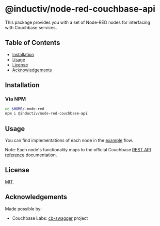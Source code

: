 # @inductiv/node-red-couchbase-api

This package provides you with a set of Node-RED nodes for interfacing with Couchbase services.

## Table of Contents

- [Installation](#installation)
- [Usage](#usage)
- [License](#license)
- [Acknowledgements](#acknowledgements)

## Installation

### Via NPM

```bash
cd $HOME/.node-red
npm i @inductiv/node-red-couchbase-api
```

## Usage

You can find implementations of each node in the [example](./examples/api-examples.json) flow.

Note: Each node's functionality maps to the official Couchbase [REST API reference](https://docs.couchbase.com/server/current/rest-api/rest-intro.html) documentation.

## License

[MIT](./LICENSE).

## Acknowledgements

Made possible by:

- Couchbase Labs: [cb-swagger](https://github.com/couchbaselabs/cb-swagger) project
